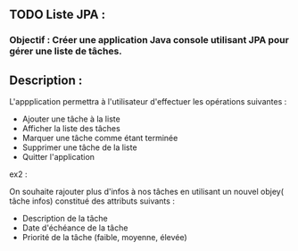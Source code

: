 ##  TODO Liste JPA :

### Objectif : Créer une application Java console utilisant JPA pour gérer une liste de tâches.

## Description :

L'appplication permettra à l'utilisateur d'effectuer les opérations suivantes :

- Ajouter une tâche à la liste 
- Afficher la liste des tâches
- Marquer une tâche comme étant terminée
- Supprimer une tâche de la liste
- Quitter l'application

ex2 :

On souhaite rajouter plus d'infos à nos tâches en utilisant un nouvel objey( tâche infos)
constitué des attributs suivants :

- Description de la tâche
- Date d'échéance de la tâche
- Priorité de la tâche (faible, moyenne, élevée)